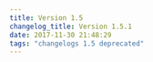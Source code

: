 ```yaml
---
title: Version 1.5
changelog_title: Version 1.5.1
date: 2017-11-30 21:48:29 
tags: "changelogs 1.5 deprecated"
---
```


<script src="https://gist.github.com/spinnaker-release/e884c78db5dead1a72c3f6b52c05738b.js"></script>
